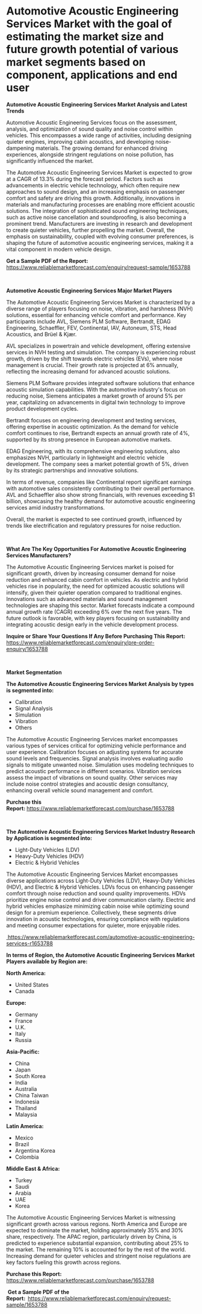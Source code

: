 <p><h1>Automotive Acoustic Engineering Services Market with the goal of estimating the market size and future growth potential of various market segments based on component, applications and end user</h1></p><p><strong>Automotive Acoustic Engineering Services Market Analysis and Latest Trends</strong></p>
<p><p>Automotive Acoustic Engineering Services focus on the assessment, analysis, and optimization of sound quality and noise control within vehicles. This encompasses a wide range of activities, including designing quieter engines, improving cabin acoustics, and developing noise-dampening materials. The growing demand for enhanced driving experiences, alongside stringent regulations on noise pollution, has significantly influenced the market.</p><p>The Automotive Acoustic Engineering Services Market is expected to grow at a CAGR of 13.3% during the forecast period. Factors such as advancements in electric vehicle technology, which often require new approaches to sound design, and an increasing emphasis on passenger comfort and safety are driving this growth. Additionally, innovations in materials and manufacturing processes are enabling more efficient acoustic solutions. The integration of sophisticated sound engineering techniques, such as active noise cancellation and soundproofing, is also becoming a prominent trend. Manufacturers are investing in research and development to create quieter vehicles, further propelling the market. Overall, the emphasis on sustainability, coupled with evolving consumer preferences, is shaping the future of automotive acoustic engineering services, making it a vital component in modern vehicle design.</p></p>
<p><strong>Get a Sample PDF of the Report:&nbsp;</strong> <a href="https://www.reliablemarketforecast.com/enquiry/request-sample/1653788?utm_campaign=3195&utm_medium=2&utm_source=Github&utm_content=ia&utm_term=16042025&utm_id=automotive-acoustic-engineering-services">https://www.reliablemarketforecast.com/enquiry/request-sample/1653788</a></p>
<p>&nbsp;</p>
<p><strong>Automotive Acoustic Engineering Services Major Market Players</strong></p>
<p><p>The Automotive Acoustic Engineering Services Market is characterized by a diverse range of players focusing on noise, vibration, and harshness (NVH) solutions, essential for enhancing vehicle comfort and performance. Key participants include AVL, Siemens PLM Software, Bertrandt, EDAG Engineering, Schaeffler, FEV, Continental, IAV, Autoneum, STS, Head Acoustics, and Brüel & Kjær.</p><p>AVL specializes in powertrain and vehicle development, offering extensive services in NVH testing and simulation. The company is experiencing robust growth, driven by the shift towards electric vehicles (EVs), where noise management is crucial. Their growth rate is projected at 6% annually, reflecting the increasing demand for advanced acoustic solutions.</p><p>Siemens PLM Software provides integrated software solutions that enhance acoustic simulation capabilities. With the automotive industry's focus on reducing noise, Siemens anticipates a market growth of around 5% per year, capitalizing on advancements in digital twin technology to improve product development cycles.</p><p>Bertrandt focuses on engineering development and testing services, offering expertise in acoustic optimization. As the demand for vehicle comfort continues to rise, Bertrandt expects an annual growth rate of 4%, supported by its strong presence in European automotive markets.</p><p>EDAG Engineering, with its comprehensive engineering solutions, also emphasizes NVH, particularly in lightweight and electric vehicle development. The company sees a market potential growth of 5%, driven by its strategic partnerships and innovative solutions.</p><p>In terms of revenue, companies like Continental report significant earnings with automotive sales consistently contributing to their overall performance. AVL and Schaeffler also show strong financials, with revenues exceeding $1 billion, showcasing the healthy demand for automotive acoustic engineering services amid industry transformations. </p><p>Overall, the market is expected to see continued growth, influenced by trends like electrification and regulatory pressures for noise reduction.</p></p>
<p>&nbsp;</p>
<p><strong>What Are The Key Opportunities For Automotive Acoustic Engineering Services Manufacturers?</strong></p>
<p><p>The Automotive Acoustic Engineering Services market is poised for significant growth, driven by increasing consumer demand for noise reduction and enhanced cabin comfort in vehicles. As electric and hybrid vehicles rise in popularity, the need for optimized acoustic solutions will intensify, given their quieter operation compared to traditional engines. Innovations such as advanced materials and sound management technologies are shaping this sector. Market forecasts indicate a compound annual growth rate (CAGR) exceeding 6% over the next five years. The future outlook is favorable, with key players focusing on sustainability and integrating acoustic design early in the vehicle development process.</p></p>
<p><strong>Inquire or Share Your Questions If Any Before Purchasing This Report:</strong> <a href="https://www.reliablemarketforecast.com/enquiry/pre-order-enquiry/1653788?utm_campaign=3195&utm_medium=2&utm_source=Github&utm_content=ia&utm_term=16042025&utm_id=automotive-acoustic-engineering-services">https://www.reliablemarketforecast.com/enquiry/pre-order-enquiry/1653788</a></p>
<p>&nbsp;</p>
<p><strong>Market Segmentation</strong></p>
<p><strong>The Automotive Acoustic Engineering Services Market Analysis by types is segmented into:</strong></p>
<p><ul><li>Calibration</li><li>Signal Analysis</li><li>Simulation</li><li>Vibration</li><li>Others</li></ul></p>
<p><p>The Automotive Acoustic Engineering Services market encompasses various types of services critical for optimizing vehicle performance and user experience. Calibration focuses on adjusting systems for accurate sound levels and frequencies. Signal analysis involves evaluating audio signals to mitigate unwanted noise. Simulation uses modeling techniques to predict acoustic performance in different scenarios. Vibration services assess the impact of vibrations on sound quality. Other services may include noise control strategies and acoustic design consultancy, enhancing overall vehicle sound management and comfort.</p></p>
<p><strong>Purchase this Report:&nbsp;</strong><a href="https://www.reliablemarketforecast.com/purchase/1653788?utm_campaign=3195&utm_medium=2&utm_source=Github&utm_content=ia&utm_term=16042025&utm_id=automotive-acoustic-engineering-services">https://www.reliablemarketforecast.com/purchase/1653788</a></p>
<p>&nbsp;</p>
<p><strong>The Automotive Acoustic Engineering Services Market Industry Research by Application is segmented into:</strong></p>
<p><ul><li>Light-Duty Vehicles (LDV)</li><li>Heavy-Duty Vehicles (HDV)</li><li>Electric & Hybrid Vehicles</li></ul></p>
<p><p>The Automotive Acoustic Engineering Services Market encompasses diverse applications across Light-Duty Vehicles (LDV), Heavy-Duty Vehicles (HDV), and Electric & Hybrid Vehicles. LDVs focus on enhancing passenger comfort through noise reduction and sound quality improvements. HDVs prioritize engine noise control and driver communication clarity. Electric and hybrid vehicles emphasize minimizing cabin noise while optimizing sound design for a premium experience. Collectively, these segments drive innovation in acoustic technologies, ensuring compliance with regulations and meeting consumer expectations for quieter, more enjoyable rides.</p></p>
<p><a href="https://www.reliablemarketforecast.com/automotive-acoustic-engineering-services-r1653788?utm_campaign=3195&utm_medium=2&utm_source=Github&utm_content=ia&utm_term=16042025&utm_id=automotive-acoustic-engineering-services">&nbsp;https://www.reliablemarketforecast.com/automotive-acoustic-engineering-services-r1653788</a></p>
<p><strong>In terms of Region, the Automotive Acoustic Engineering Services Market Players available by Region are:</strong></p>
<p>
    <p> <strong> North America: </strong>
        <ul>
            <li>United States</li>
            <li>Canada</li>
        </ul>
        </p> 
    <p> <strong> Europe: </strong>
        <ul>
            <li>Germany</li>
            <li>France</li>
            <li>U.K.</li>
            <li>Italy</li>
            <li>Russia</li>
        </ul>
        </p> 
    <p> <strong> Asia-Pacific: </strong>
        <ul>
            <li>China</li>
            <li>Japan</li>
            <li>South Korea</li>
            <li>India</li>
            <li>Australia</li>
            <li>China Taiwan</li>
            <li>Indonesia</li>
            <li>Thailand</li>
            <li>Malaysia</li>
        </ul>
        </p> 
    <p> <strong> Latin America: </strong>
        <ul>
            <li>Mexico</li>
            <li>Brazil</li>
            <li>Argentina Korea</li>
            <li>Colombia</li>
        </ul>
        </p> 
    <p> <strong> Middle East & Africa: </strong>
        <ul>
            <li>Turkey</li>
            <li>Saudi</li>
            <li>Arabia</li>
            <li>UAE</li>
            <li>Korea</li>
        </ul>
    </p>
    </p>
<p><p>The Automotive Acoustic Engineering Services Market is witnessing significant growth across various regions. North America and Europe are expected to dominate the market, holding approximately 35% and 30% share, respectively. The APAC region, particularly driven by China, is predicted to experience substantial expansion, contributing about 25% to the market. The remaining 10% is accounted for by the rest of the world. Increasing demand for quieter vehicles and stringent noise regulations are key factors fueling this growth across regions.</p></p>
<p><strong>Purchase this Report: </strong><a href="https://www.reliablemarketforecast.com/purchase/1653788?utm_campaign=3195&utm_medium=2&utm_source=Github&utm_content=ia&utm_term=16042025&utm_id=automotive-acoustic-engineering-services">https://www.reliablemarketforecast.com/purchase/1653788</a></p>
<p>&nbsp;<strong>Get a Sample PDF of the Report:&nbsp;&nbsp;</strong><a href="https://www.reliablemarketforecast.com/enquiry/request-sample/1653788?utm_campaign=3195&utm_medium=2&utm_source=Github&utm_content=ia&utm_term=16042025&utm_id=automotive-acoustic-engineering-services">https://www.reliablemarketforecast.com/enquiry/request-sample/1653788</a></p>
<p><strong></strong></p>
<p><p></p><p></p><p></p></p>